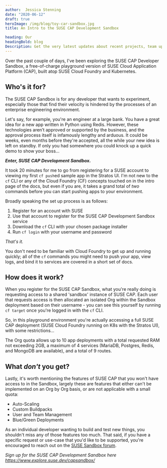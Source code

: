 ```yaml
---
author:  Jessica Stenning
date: "2020-06-12"
draft: true
heroImage: /img/blog/toy-car-sandbox.jpg
title: An Intro to the SUSE CAP Development Sandbox

heading: Our
headingBold: blog
Description: Get the very latest updates about recent projects, team updates, thoughts and industry news from our team of EngineerBetter experts.
---
```


Over the past couple of days, I've been exploring the SUSE CAP Developer Sandbox, a free-of-charge playground version of SUSE Cloud Application Platform (CAP), built atop SUSE Cloud Foundry and Kubernetes.

## Who's it for?

The SUSE CAP Sandbox is for any developer that wants to experiment, especially those that find their velocity is hindered by the processes of an enterprise engineering environment.

<!-- You want to make some changes to your app, but you don't want to commit them to git just yet, you want to test in an environment without the 'it works on my machine' caveat, and you _really_ don't want to start building a k8s cluster to do all of that yourself. -->

Let's say, for example, you're an engineer at a large bank. You have a great idea for a new app written in Python using Redis. However, these technologies aren’t approved or supported by the business, and the approval process itself is infamously lengthy and arduous. It could be weeks, even months before they're accepted, all the while your new idea is left on standby. If only you had somewhere you could knock up a quick demo to show your boss...

**_Enter, SUSE CAP Development Sandbox._**

It took 20 minutes for me to go from registering for a SUSE account to viewing my first `cf push`ed sample app in the Stratos UI. I'm not new to the `cf` CLI or any of the Cloud Foundry (CF) concepts touched on in the intro page of the docs, but even if you are, it takes a grand total of _two_ commands before you can start pushing apps to your environment.

Broadly speaking the set up process is as follows:

1. Register for an account with SUSE
2. Use that account to register for the SUSE CAP Development Sandbox service
3. Download the `cf` CLI with your chosen package installer
4. Run `cf login` with your username and password

_That's it._

You don't need to be familiar with Cloud Foundry to get up and running quickly; all of the `cf`
commands you might need to push your app, view logs, and bind it to services are covered in a short set of docs.

## How does it work?

When you register for the SUSE CAP Sandbox, what you're really doing is requesting access to a shared 'sandbox' instance of SUSE CAP. Each user that requests access is then allocated an isolated Org within the Sandbox deployment based on their username - you can see this yourself by running `cf target` once you're logged in with the `cf` CLI.

So, in this playground environment you're actually accessing a full SUSE CAP deployment (SUSE Cloud Foundry running on K8s with the Stratos UI), with some restrictions...

The Org quota allows up to 10 app deployments with a total requested RAM not exceeding 2GB, a maximum of 4 services (MariaDB, Postgres, Redis, and MongoDB are available), and a total of 9 routes.

## What _don't_ you get?

Lastly, it's worth mentioning the features of SUSE CAP that you won't have access to in the Sandbox, largely these are features that either can't be implemented on an Org by Org basis, or are not applicable with a small quota:

* Auto-Scaling
* Custom Buildpacks
* User and Team Management
* Blue/Green Deployments

As an individual developer wanting to build and test new things, you shouldn't miss any of those features too much. That said, if you have a specific request or use-case that you'd like to be supported, you're encouraged to reach out on the [SUSE Sandbox forum](https://forums.suse.com/categories/sandbox-help-feedback).

_Sign up for the SUSE CAP Development Sandbox here https://www.explore.suse.dev/capsandbox/_
